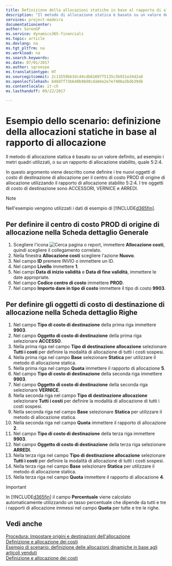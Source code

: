 ```yaml
---
title: Definizione della allocazioni statiche in base al rapporto di allocazione | Microsoft Docs
description: "Il metodo di allocazione statica è basato su un valore definito, ad esempio i metri quadri utilizzati, o su un rapporto di allocazione stabilito, quale 5:2:4."
services: project-madeira
documentationcenter: 
author: SorenGP
ms.service: dynamics365-financials
ms.topic: article
ms.devlang: na
ms.tgt_pltfrm: na
ms.workload: na
ms.search.keywords: 
ms.date: 07/01/2017
ms.author: sgroespe
ms.translationtype: HT
ms.sourcegitcommit: 2c13559bb3dc44cdb61697f5135c5b931e34d2a8
ms.openlocfilehash: b48d7f73b640b98d0cdab6e2e7e7486a3bdb39db
ms.contentlocale: it-ch
ms.lasthandoff: 09/22/2017

---
```

# <a name="scenario-example-defining-static-allocations-based-on-allocation-ratio"></a>Esempio dello scenario: definizione della allocazioni statiche in base al rapporto di allocazione
Il metodo di allocazione statica è basato su un valore definito, ad esempio i metri quadri utilizzati, o su un rapporto di allocazione stabilito, quale 5:2:4.  

In questo argomento viene descritto come definire i tre nuovi oggetti di costo di destinazione di allocazione per il centro di costo PROD di origine di allocazione utilizzando il rapporto di allocazione stabilito 5:2:4. I tre oggetti di costo di destinazione sono ACCESSORI, VERNICE e ARREDI.  

> [!NOTE]  
>  Nell'esempio vengono utilizzati i dati di esempio di [!INCLUDE[d365fin](includes/d365fin_md.md)].  

## <a name="to-define-the-allocation-source-prod-cost-center-on-the-general-fasttab"></a>Per definire il centro di costo PROD di origine di allocazione nella Scheda dettaglio Generale  

1.  Scegliere l'icona ![Cerca pagina o report](media/ui-search/search_small.png "icona Cerca pagina o report"), immettere **Allocazione costi**, quindi scegliere il collegamento correlato.  
2.  Nella finestra **Allocazione costi** scegliere l'azione **Nuovo**.  
3.  Nel campo **ID** premere INVIO o immettere un ID.  
4.  Nel campo **Livello** immettere **1**.  
5.  Nei campi **Data di inizio validità** e **Data di fine validità**, immettere le date appropriate.  
6.  Nel campo **Codice centro di costo** immettere **PROD**.  
7.  Nel campo **Importo dare in tipo di costo** immettere il tipo di costo **9903**.  

## <a name="to-define-the-allocation-target-cost-objects-on-the-lines-fasttab"></a>Per definire gli oggetti di costo di destinazione di allocazione nella Scheda dettaglio Righe  

1.  Nel campo **Tipo di costo di destinazione** della prima riga immettere **9903**.  
2.  Nel campo **Oggetto di costo di destinazione** della prima riga selezionare **ACCESSO**.  
3.  Nella prima riga nel campo **Tipo di destinazione allocazione** selezionare **Tutti i costi** per definire la modalità di allocazione di tutti i costi sospesi.  
4.  Nella prima riga nel campo **Base** selezionare **Statica** per utilizzare il metodo di allocazione statica.  
5.  Nella prima riga nel campo **Quota** immettere il rapporto di allocazione **5**.  
6.  Nel campo **Tipo di costo di destinazione** della seconda riga immettere **9903**.  
7.  Nel campo **Oggetto di costo di destinazione** della seconda riga selezionare **VERNICE**.  
8.  Nella seconda riga nel campo **Tipo di destinazione allocazione** selezionare **Tutti i costi** per definire la modalità di allocazione di tutti i costi sospesi.  
9. Nella seconda riga nel campo **Base** selezionare **Statica** per utilizzare il metodo di allocazione statica.  
10. Nella seconda riga nel campo **Quota** immettere il rapporto di allocazione **2**.  
11. Nel campo **Tipo di costo di destinazione** della terza riga immettere **9903**.  
12. Nel campo **Oggetto di costo di destinazione** della terza riga selezionare **ARREDI**.  
13. Nella terza riga nel campo **Tipo di destinazione allocazione** selezionare **Tutti i costi** per definire la modalità di allocazione di tutti i costi sospesi.  
14. Nella terza riga nel campo **Base** selezionare **Statica** per utilizzare il metodo di allocazione statica.  
15. Nella terza riga nel campo **Quota** immettere il rapporto di allocazione **4**.  

> [!IMPORTANT]  
>  In [!INCLUDE[d365fin](includes/d365fin_md.md)] il campo **Percentuale** viene calcolato automaticamente utilizzando un tasso percentuale che dipende da tutti e tre i rapporti di allocazione immessi nel campo **Quota**  per tutte e tre le righe.  

## <a name="see-also"></a>Vedi anche  
[Procedura: Impostare origini e destinazioni dell'allocazione](finance-how-to-set-up-allocation-source-and-targets.md)   
[Definizione e allocazione dei costi](finance-define-and-allocate-costs.md)   
[Esempio di scenario: definizione delle allocazioni dinamiche in base agli articoli venduti](finance-scenario-example-defining-dynamic-allocations-based-on-items-sold.md)   
[Definizione e allocazione dei costi](finance-define-and-allocate-costs.md)

